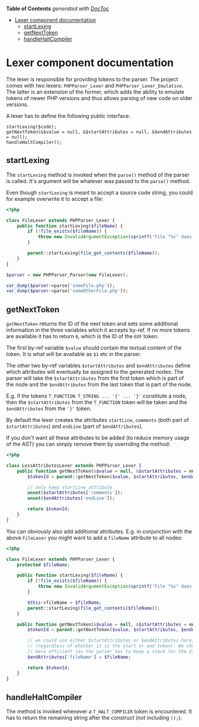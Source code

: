 **Table of Contents**  *generated with [DocToc](http://doctoc.herokuapp.com/)*

- [Lexer component documentation](#lexer-component-documentation)
	- [startLexing](#startlexing)
	- [getNextToken](#getnexttoken)
	- [handleHaltCompiler](#handlehaltcompiler)

Lexer component documentation
=============================

The lexer is responsible for providing tokens to the parser. The project comes with two lexers: `PHPParser_Lexer` and
`PHPParser_Lexer_Emulative`. The latter is an extension of the former, which adds the ability to emulate tokens of
newer PHP versions and thus allows parsing of new code on older versions.

A lexer has to define the following public interface:

    startLexing($code);
    getNextToken(&$value = null, &$startAttributes = null, &$endAttributes = null);
    handleHaltCompiler();

startLexing
-----------

The `startLexing` method is invoked when the `parse()` method of the parser is called. It's argument will be whatever
was passed to the `parse()` method.

Even though `startLexing` is meant to accept a source code string, you could for example overwrite it to accept a file:

```php
<?php

class FileLexer extends PHPParser_Lexer {
    public function startLexing($fileName) {
        if (!file_exists($fileName)) {
            throw new InvalidArgumentException(sprintf('File "%s" does not exist', $fileName));
        }

        parent::startLexing(file_get_contents($fileName));
    }
}

$parser = new PHPParser_Parser(new FileLexer);

var_dump($parser->parse('someFile.php'));
var_dump($parser->parse('someOtherFile.php'));
```

getNextToken
------------

`getNextToken` returns the ID of the next token and sets some additional information in the three variables which it
accepts by-ref. If no more tokens are available it has to return `0`, which is the ID of the `EOF` token.

The first by-ref variable `$value` should contain the textual content of the token. It is what will be available as `$1`
etc in the parser.

The other two by-ref variables `$startAttributes` and `$endAttributes` define which attributes will eventually be
assigned to the generated nodes: The parser will take the `$startAttributes` from the first token which is part of the
node and the `$endAttributes` from the last token that is part of the node.

E.g. if the tokens `T_FUNCTION T_STRING ... '{' ... '}'` constitute a node, then the `$startAttributes` from the
`T_FUNCTION` token will be taken and the `$endAttributes` from the `'}'` token.

By default the lexer creates the attributes `startLine`, `comments` (both part of `$startAttributes`) and `endLine`
(part of `$endAttributes`).

If you don't want all these attributes to be added (to reduce memory usage of the AST) you can simply remove them by
overriding the method:

```php
<?php

class LessAttributesLexer extends PHPParser_Lexer {
    public function getNextToken(&$value = null, &$startAttributes = null, &$endAttributes = null) {
        $tokenId = parent::getNextToken($value, $startAttributes, $endAttributes);

        // only keep startLine attribute
        unset($startAttributes['comments']);
        unset($endAttributes['endLine']);

        return $tokenId;
    }
}
```

You can obviously also add additional attributes. E.g. in conjunction with the above `FileLexer` you might want to add
a `fileName` attribute to all nodes:

```php
<?php

class FileLexer extends PHPParser_Lexer {
    protected $fileName;

    public function startLexing($fileName) {
        if (!file_exists($fileName)) {
            throw new InvalidArgumentException(sprintf('File "%s" does not exist', $fileName));
        }

        $this->fileName = $fileName;
        parent::startLexing(file_get_contents($fileName));
    }

    public function getNextToken(&$value = null, &$startAttributes = null, &$endAttributes = null) {
        $tokenId = parent::getNextToken($value, $startAttributes, $endAttributes);

        // we could use either $startAttributes or $endAttributes here, because the fileName is always the same
        // (regardless of whether it is the start or end token). We choose $endAttributes, because it is slightly
        // more efficient (as the parser has to keep a stack for the $startAttributes).
        $endAttributes['fileName'] = $fileName;

        return $tokenId;
    }
}
```

handleHaltCompiler
------------------

The method is invoked whenever a `T_HALT_COMPILER` token is encountered. It has to return the remaining string after the
construct (not including `();`).